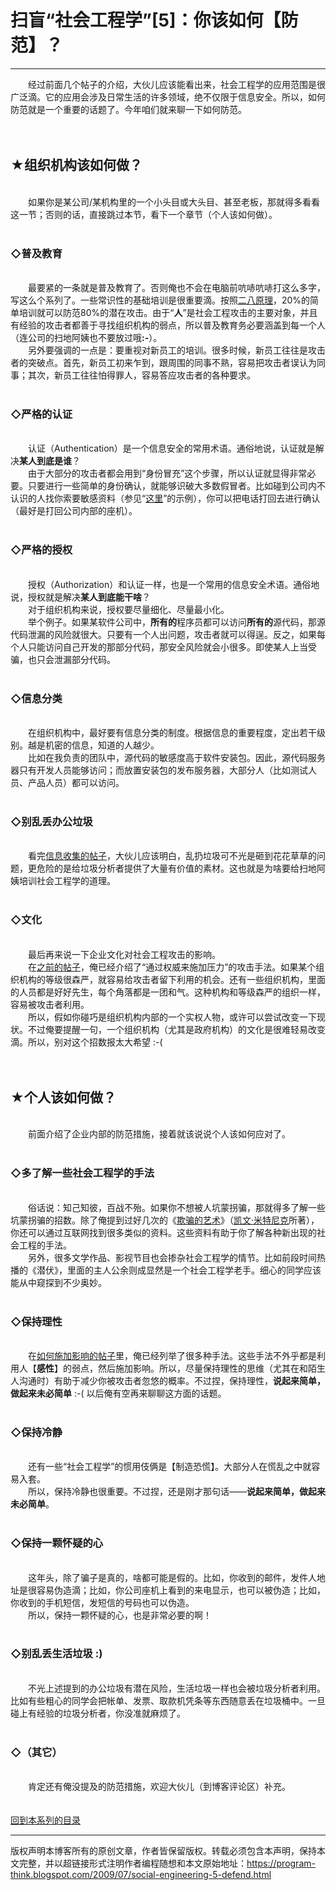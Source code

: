 # 扫盲“社会工程学”[5]：你该如何【防范】？ 

-----

<div class="post-body entry-content">
　　经过前面几个帖子的介绍，大伙儿应该能看出来，社会工程学的应用范围是很广泛滴。它的应用会涉及日常生活的许多领域，绝不仅限于信息安全。所以，如何防范就是一个重要的话题了。今年咱们就来聊一下如何防范。<a name="more"></a><br/>
<br/>
<br/>
<h2>★组织机构该如何做？</h2><br/>
　　如果你是某公司/某机构里的一个小头目或大头目、甚至老板，那就得多看看这一节；否则的话，直接跳过本节，看下一个章节（个人该如何做）。<br/>
<br/>
<h3>◇普及教育</h3><br/>
　　最要紧的一条就是普及教育了。否则俺也不会在电脑前吭哧吭哧打这么多字，写这么个系列了。一些常识性的基础培训是很重要滴。按照<a href="../../2009/02/80-20-principle-0-overview.md" target="_blank">二八原理</a>，20%的简单培训就可以防范80%的潜在攻击。由于“<b>人</b>”是社会工程攻击的主要对象，并且有经验的攻击者都善于寻找组织机构的弱点，所以普及教育务必要涵盖到每一个人（连公司的扫地阿姨也不要放过哦<b>:-</b>）。<br/>
　　另外要强调的一点是：要重视对新员工的培训。很多时候，新员工往往是攻击者的突破点。首先，新员工初来乍到，跟周围的同事不熟，容易把攻击者误认为同事；其次，新员工往往怕得罪人，容易答应攻击者的各种要求。<br/>
<br/>
<h3>◇严格的认证</h3><br/>
　　认证（Authentication）是一个信息安全的常用术语。通俗地说，认证就是解决<b>某人到底是谁</b>？<br/>
　　由于大部分的攻击者都会用到“身份冒充”这个步骤，所以认证就显得非常必要。只要进行一些简单的身份确认，就能够识破大多数假冒者。比如碰到公司内不认识的人找你索要敏感资料（参见“<a href="../../2009/06/social-engineering-4-example.md">这里</a>”的示例），你可以把电话打回去进行确认（最好是打回公司内部的座机）。<br/>
<br/>
<h3>◇严格的授权</h3><br/>
　　授权（Authorization）和认证一样，也是一个常用的信息安全术语。通俗地说，授权就是解决<b>某人到底能干啥</b>？<br/>
　　对于组织机构来说，授权要尽量细化、尽量最小化。<br/>
　　举个例子。如果某软件公司中，<b>所有的</b>程序员都可以访问<b>所有的</b>源代码，那源代码泄漏的风险就很大。只要有一个人出问题，攻击者就可以得逞。反之，如果每个人只能访问自己开发的那部分代码，那安全风险就会小很多。即使某人上当受骗，也只会泄漏部分代码。<br/>
<br/>
<h3>◇信息分类</h3><br/>
　　在组织机构中，最好要有信息分类的制度。根据信息的重要程度，定出若干级别。越是机密的信息，知道的人越少。<br/>
　　比如在我负责的团队中，源代码的敏感度高于软件安装包。因此，源代码服务器只有开发人员能够访问；而放置安装包的发布服务器，大部分人（比如测试人员、产品人员）都可以访问。<br/>
<br/>
<h3>◇别乱丢办公垃圾</h3><br/>
　　看完<a href="../../2009/05/social-engineering-1-gather-information.md">信息收集的帖子</a>，大伙儿应该明白，乱扔垃圾可不光是砸到花花草草的问题，更危险的是给垃圾分析者提供了大量有价值的素材。这也就是为啥要给扫地阿姨培训社会工程学的道理。<br/>
<br/>
<h3>◇文化</h3><br/>
　　最后再来说一下企业文化对社会工程攻击的影响。<br/>
　　在<a href="../../2009/05/social-engineering-3-influence.md">之前的帖子</a>，俺已经介绍了“通过权威来施加压力”的攻击手法。如果某个组织机构的等级很森严，就容易给攻击者留下利用的机会。还有一些组织机构，里面的人员都是好好先生，每个角落都是一团和气。这种机构和等级森严的组织一样，容易被攻击者利用。<br/>
　　所以，假如你碰巧是组织机构内部的一个实权人物，或许可以尝试改变一下现状。不过俺要提醒一句，一个组织机构（尤其是政府机构）的文化是很难轻易改变滴。所以，别对这个招数报太大希望 :-(<br/>
<br/>
<br/>
<h2>★个人该如何做？</h2><br/>
　　前面介绍了企业内部的防范措施，接着就该说说个人该如何应对了。<br/>
<br/>
<h3>◇多了解一些社会工程学的手法</h3><br/>
　　俗话说：知己知彼，百战不殆。如果你不想被人坑蒙拐骗，那就得多了解一些坑蒙拐骗的招数。除了俺提到过好几次的《<a href="https://en.wikipedia.org/wiki/The_Art_of_Deception" rel="nofollow" target="_blank">欺骗的艺术</a>》（<a href="https://en.wikipedia.org/wiki/Kevin_Mitnick" rel="nofollow" target="_blank">凯文·米特尼克</a>所著），你还可以通过互联网找到很多类似的资料。这些资料有助于你了解各种新出现的社会工程的手法。<br/>
　　另外，很多文学作品、影视节目也会掺杂社会工程学的情节。比如前段时间热播的《潜伏》，里面的主人公余则成显然是一个社会工程学老手。细心的同学应该能从中窥探到不少奥妙。<br/>
<br/>
<h3>◇保持理性</h3><br/>
　　在<a href="../../2009/05/social-engineering-3-influence.md">如何施加影响的帖子</a>里，俺已经列举了很多种手法。这些手法不外乎都是利用人【<b>感性</b>】的弱点，然后施加影响。所以，尽量保持理性的思维（尤其在和陌生人沟通时）有助于减少你被攻击者忽悠的概率。不过捏，保持理性，<b>说起来简单，做起来未必简单</b> :-( 以后俺有空再来聊聊这方面的话题。<br/>
<br/>
<h3>◇保持冷静</h3><br/>
　　还有一些“社会工程学”的惯用伎俩是【制造恐慌】。大部分人在慌乱之中就容易入套。<br/>
　　所以，保持冷静也很重要。不过捏，还是刚才那句话——<b>说起来简单，做起来未必简单</b>。<br/>
<br/>
<h3>◇保持一颗怀疑的心</h3><br/>
　　这年头，除了骗子是真的，啥都可能是假的。比如，你收到的邮件，发件人地址是很容易伪造滴；比如，你公司座机上看到的来电显示，也可以被伪造；比如，你收到的手机短信，发短信的号码也可以伪造。<br/>
　　所以，保持一颗怀疑的心，也是非常必要的啊！<br/>
<br/>
<h3>◇别乱丢生活垃圾 :)</h3><br/>
　　不光上述提到的办公垃圾有潜在风险，生活垃圾一样也会被垃圾分析者利用。比如有些粗心的同学会把帐单、发票、取款机凭条等东西随意丢在垃圾桶中。一旦碰上有经验的垃圾分析者，你没准就麻烦了。<br/>
<br/>
<h3>◇（其它）</h3><br/>
　　肯定还有俺没提及的防范措施，欢迎大伙儿（到博客评论区）补充。<br/>
<br/>
<br/>
<a href="../../2009/05/social-engineering-0-overview.md">回到本系列的目录</a>
</div>


------------------------------------------------

版权声明本博客所有的原创文章，作者皆保留版权。转载必须包含本声明，保持本文完整，并以超链接形式注明作者编程随想和本文原始地址：https://program-think.blogspot.com/2009/07/social-engineering-5-defend.html
